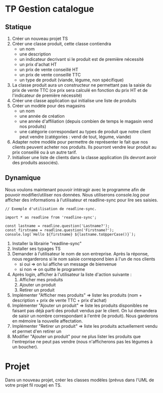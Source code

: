 TP Gestion catalogue
====================


Statique
--------

1. Créer un nouveau projet TS
1. Créer une classe produit, cette classe contiendra
    * un nom
    * une description
    * un indicateur decrivant si le produit est de première nécessité
    * un prix d'achat HT
    * un prix de vente conseillé HT
    * un prix de vente conseillé TTC
    * un type de produit (viande, légume, non spécifique)
1. La classe produit aura un constructeur ne permettant pas la saisie du prix de vente TTC (ce prix sera calculé en fonction du prix HT et de l'indicateur de première nécessité)
1. Créer une classe application qui initialise une liste de produits
1. Créer un modèle pour des magasins
    * un nom
    * une année de création
    * une année d'affiliation (depuis combien de temps le magasin vend nos produits)
    * une catégorie correspondant au types de produit que notre client peut vendre (catégories : vend de tout, légume, viande)
1. Adapter notre modèle pour permettre de représenter le fait que nos clients peuvent acheter nos produits. Ils pourront vendre leur produit au prix conseillé ou à un autre tarif.
1. Initialiser une liste de clients dans la classe application (ils devront avoir des produits associés).


Dynamique
---------

Nous voulons maintenant pouvoir intéragir avec le programme afin de pouvoir modifier/utiliser nos données. Nous utiliserons console.log pour afficher des informations à l'utilisateur et readline-sync pour lire ses saisies.

``` JS
// Exemple d'utilisation de readline-sync.

import * as readline from 'readline-sync';

const lastname = readline.question('Lastname?');
const firstname = readline.question('Firstname?');
console.log(`Hello ${firstname} ${lastname.toUpperCase()}`);
```

1. Installer la librairie "readline-sync"
1. Installer ses typages TS
1. Demander à l'utilisateur le nom de son entreprise. Après la réponse, nous regarderons si le nom saisie correspond bien à l'un de nos clients
    * si oui => on lui affiche un message de bienvenue
    * si non => on quitte le programme
1. Après login, afficher à l'utilisateur la liste d'action suivante :
    1. Afficher mes produits
    1. Ajouter un produit
    1. Retirer un produit
1. Implémenter "Afficher mes produits" => lister les produits (nom + description + prix de vente TTC + prix d'achat)
1. Implémenter "Ajouter un produit" => liste les produits disponibles ne faisant pas déjà parti des produit vendus par le client. On lui demandera de saisir un nombre correspondant à l'entré (le produit). Nous garderons en mémoire la nouvelle affectation.
1. Implémenter "Retirer un produit" => liste les produits actuellement vendu et permet d'en retirer un
1. Modifier "Ajouter un produit" pour ne plus lister les produits que l'entreprise ne peut pas vendre (nous n'afficherons pas les légumes à un boucher).

Projet
======

Dans un nouveau projet, créer les classes modèles (prévus dans l'UML de votre projet fil rouge) en TS.

